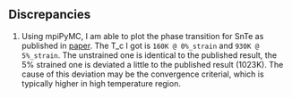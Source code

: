 ## Discrepancies

1. Using mpiPyMC, I am able to plot the phase transition for SnTe as published in [paper](https://aip.scitation.org/doi/10.1063/1.4996171). The T_c I got is `160K @ 0%_strain` and `930K @ 5%_strain`. The unstrained one is identical to the published result, the 5% strained one is deviated a little to the published result (1023K). The cause of this deviation may be the convergence criterial, which is typically higher in high temperature region.
